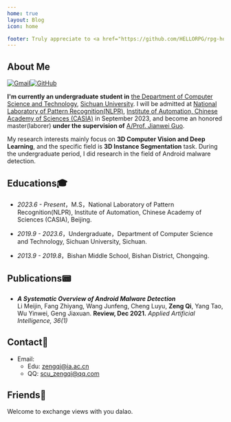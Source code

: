 ```yaml
---
home: true
layout: Blog
icon: home

footer: Truly appreciate to <a href="https://github.com/HELLORPG/rpg-homepage-template">rpg-homepage-template</a> and <a href="https://vuepress-theme-hope.github.io/v2/">vuepress-theme-hope</a> for this web design and coding.
---
```


## About Me

<a href="mailto:scu_zengqi@qq.com"><img src="https://img.shields.io/badge/-Zeng_Qi-c14438?style=flat-square&amp;logo=Gmail&amp;logoColor=white" alt="Gmail"></a><a href="https://github.com/firstheart01"><img src="https://img.shields.io/badge/-FirstHeart01-black?style=flat-square&amp;logo=Github&amp;logoColor=white" alt="GitHub"></a>

**I'm currently an undergraduate student in** <a href="https://cs.scu.edu.cn/">the Department of Computer Science and Technology</a>, <a href="https://www.scu.edu.cn/">Sichuan University</a>. I will be admitted at <a href="http://nlpr-web.ia.ac.cn/cn/index.html">National Laboratory of Pattern Recognition(NLPR)</a>, <a href="http://ia.cas.cn/">Institute of Automation, Chinese Academy of Sciences (CASIA)</a> in September 2023, and become an honored master(laborer) **under the supervision of** <a href="http://jianweiguo.net/">A/Prof. Jianwei Guo</a>.

My research interests mainly focus on **3D Computer Vision and Deep Learning**, and the specific field is **3D Instance Segmentation** task. During the undergraduate period, I did research in the field of Android malware detection.

## Educations:mortar_board:
- *2023.6 - Present*，M.S，National Laboratory of Pattern Recognition(NLPR), Institute of Automation, Chinese Academy of Sciences (CASIA), Beijing.

- *2019.9 - 2023.6*，Undergraduate，Department of Computer Science and Technology, Sichuan University, Sichuan.

- *2013.9 - 2019.8*，Bishan Middle School, Bishan District, Chongqing.

## Publications:pager:
- ***A Systematic Overview of Android Malware Detection*** <br>Li Meijin, Fang Zhiyang, Wang Junfeng, Cheng Luyu, **Zeng Qi**, Yang Tao, Wu Yinwei, Geng Jiaxuan. **Review, Dec 2021.** *Applied Artificial Intelligence, 36(1)*


## Contact:e-mail:
- Email:
    - Edu: <a href="mailto:zengqi@ia.ac.cn">zengqi@ia.ac.cn</a>
    - QQ: <a href="mailto:scu_zengqi@qq.com">scu_zengqi@qq.com</a>

## Friends:raised_hands:
Welcome to exchange views with you dalao.
